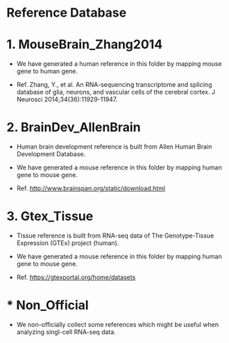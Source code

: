 # Reference Database

# 1. MouseBrain_Zhang2014
* We have generated a human reference in this folder by mapping mouse gene to human gene.

* Ref. Zhang, Y., et al. An RNA-sequencing transcriptome and splicing database of glia, neurons, and vascular cells of the cerebral cortex. J Neurosci 2014;34(36):11929-11947.


# 2. BrainDev_AllenBrain
* Human brain development reference is built from Allen Human Brain Development Database.

* We have generated a mouse reference in this folder by mapping human gene to mouse gene.

* Ref. http://www.brainspan.org/static/download.html

# 3. Gtex_Tissue
* Tissue reference is built from RNA-seq data of The Genotype-Tissue Expression (GTEx) project (human).

* We have generated a mouse reference in this folder by mapping human gene to mouse gene.

* Ref. https://gtexportal.org/home/datasets

# * Non_Official
* We non-officially collect some references which might be useful when analyzing singl-cell RNA-seq data.

